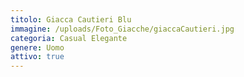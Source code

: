 ```yaml
---
titolo: Giacca Cautieri Blu
immagine: /uploads/Foto_Giacche/giaccaCautieri.jpg
categoria: Casual Elegante
genere: Uomo
attivo: true
---
```


